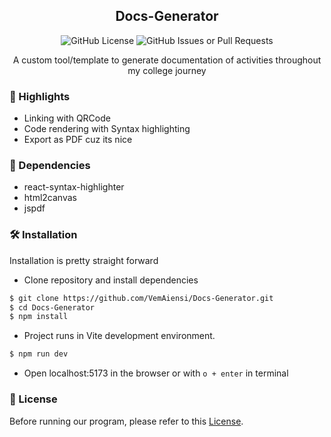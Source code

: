 <h2 align="center">Docs-Generator</h2>
<p align="center">
    <img src="https://img.shields.io/github/license/vemaiensi/docs-generator?style=for-the-badge" alt="GitHub License">
    <img src="https://img.shields.io/github/issues/vemaiensi/docs-generator?style=for-the-badge" alt="GitHub Issues or Pull Requests">
</p>
<p align="center">A custom tool/template to generate documentation of activities throughout my college journey</p>

### 📌 Highlights

- Linking with QRCode
- Code rendering with Syntax highlighting
- Export as PDF cuz its nice

### 🧩 Dependencies

- react-syntax-highlighter
- html2canvas
- jspdf

### 🛠️ Installation

Installation is pretty straight forward

- Clone repository and install dependencies

```sh
$ git clone https://github.com/VemAiensi/Docs-Generator.git
$ cd Docs-Generator
$ npm install
```

- Project runs in Vite development environment.

```sh
$ npm run dev
```

- Open localhost:5173 in the browser or with `o + enter` in terminal

### 📜 License

Before running our program, please refer to this [License](https://github.com/vemaiensi/docs-generator/blob/main/LICENSE).
